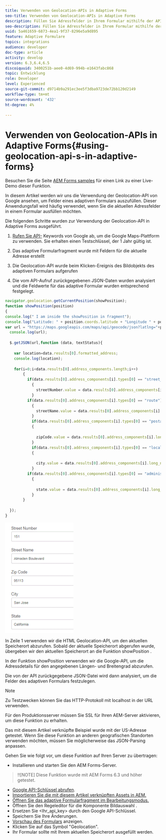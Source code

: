 ```yaml
---
title: Verwenden von Geolocation-APIs in Adaptive Forms
seo-title: Verwenden von Geolocation-APIs in Adaptive Forms
description: Füllen Sie Adressfelder in Ihrem Formular mithilfe der API für die Geolocation aus.
seo-description: Füllen Sie Adressfelder in Ihrem Formular mithilfe der API für die Geolocation aus.
uuid: 5a461659-6873-4ea1-9f37-8296e5a9d895
feature: Adaptive Formulare
topics: integrations
audience: developer
doc-type: article
activity: develop
version: 6.3,6.4,6.5
discoiquuid: 3400251b-aee0-4d69-994b-e1643fabc868
topic: Entwicklung
role: Developer
level: Experienced
source-git-commit: d9714b9a291ec3ee5f3dba9723de72bb120d2149
workflow-type: tm+mt
source-wordcount: '432'
ht-degree: 4%

---
```



# Verwenden von Geolocation-APIs in Adaptive Forms{#using-geolocation-api-s-in-adaptive-forms}

Besuchen Sie die Seite [AEM Forms samples](https://forms.enablementadobe.com/content/samples/samples.html?query=0) für einen Link zu einer Live-Demo dieser Funktion.

In diesem Artikel werden wir uns die Verwendung der Geolocation-API von Google ansehen, um Felder eines adaptiven Formulars auszufüllen. Dieser Anwendungsfall wird häufig verwendet, wenn Sie die aktuellen Adressfelder in einem Formular ausfüllen möchten.

Die folgenden Schritte wurden zur Verwendung der Geolocation-API in Adaptive Forms ausgeführt.

1. [Rufen Sie API-](https://developers.google.com/maps/documentation/javascript/get-api-key) Keywords von Google ab, um die Google Maps-Plattform zu verwenden. Sie erhalten einen Testschlüssel, der 1 Jahr gültig ist.

1. Das adaptive Formularfragment wurde mit Feldern für die aktuelle Adresse erstellt

1. Die Geolocation-API wurde beim Klicken-Ereignis des Bildobjekts des adaptiven Formulars aufgerufen

1. Die vom API-Aufruf zurückgegebenen JSON-Daten wurden analysiert und die Feldwerte für das adaptive Formular wurden entsprechend festgelegt.

```javascript
navigator.geolocation.getCurrentPosition(showPosition);
function showPosition(position) 
{
console.log(" I am inside the showPosition in fragment");
console.log("Latitude: " + position.coords.latitude + "Longitude " + position.coords.longitude);
var url = "https://maps.googleapis.com/maps/api/geocode/json?latlng="+position.coords.latitude+","+position.coords.longitude+"&key=<your_api_key>";
  console.log(url);
  
  $.getJSON(url,function (data, textStatus){
    
    var location=data.results[0].formatted_address;
    console.log(location);
    
    for(i=0;i<data.results[0].address_components.length;i++)
        {
          if(data.results[0].address_components[i].types[0] == "street_number")
            {
              streetNumber.value = data.results[0].address_components[i].long_name;
            }
          if(data.results[0].address_components[i].types[0] == "route")
            {
              streetName.value = data.results[0].address_components[i].long_name;
            }
            if(data.results[0].address_components[i].types[0] == "postal_code")
            {
              
              zipCode.value = data.results[0].address_components[i].long_name;
            }
            if(data.results[0].address_components[i].types[0] == "locality")
            {
              
              city.value = data.results[0].address_components[i].long_name;
            }
          if(data.results[0].address_components[i].types[0] == "administrative_area_level_1")
            {
              
              state.value = data.results[0].address_components[i].long_name;
            }
        }
    
  });
}
```

![Felder werden mit der geoloaction-API ausgefüllt](assets/capture-4.gif)

In Zeile 1 verwenden wir die HTML Geolocation-API, um den aktuellen Speicherort abzurufen. Sobald der aktuelle Speicherort abgerufen wurde, übergeben wir den aktuellen Speicherort an die Funktion showPosition .

In der Funktion showPosition verwenden wir die Google-API, um die Adressdetails für den angegebenen Längen- und Breitengrad abzurufen.

Die von der API zurückgegebene JSON-Datei wird dann analysiert, um die Felder des adaptiven Formulars festzulegen.

>[!NOTE]
>
>Zu Testzwecken können Sie das HTTP-Protokoll mit localhost in der URL verwenden.
>
>Für den Produktionsserver müssen Sie SSL für Ihren AEM-Server aktivieren, um diese Funktion zu erhalten.
>
>Das mit diesem Artikel verknüpfte Beispiel wurde mit der US-Adresse getestet. Wenn Sie diese Funktion an anderen geografischen Standorten verwenden möchten, müssen Sie möglicherweise das JSON-Parsing anpassen.

Gehen Sie wie folgt vor, um diese Funktion auf Ihren Server zu übertragen:

* Installieren und starten Sie den AEM Forms-Server.

>!![NOTE] Diese Funktion wurde mit AEM Forms 6.3 und höher getestet.
* [Google API-Schlüssel abrufen](https://developers.google.com/maps/documentation/javascript/get-api-key).
* [Importieren Sie die mit diesem Artikel verknüpften Assets in AEM.](assets/geolocationapi.zip)
* [Öffnen Sie das adaptive Formularfragment im Bearbeitungsmodus.](http://localhost:4502/editor.html/content/forms/af/currentaddressfragment.html)
* Öffnen Sie den Regeleditor für die Komponente Bildauswahl .
* Ersetzen Sie &lt;Ihr_api_key> durch den Google API-Schlüssel.
* Speichern Sie Ihre Änderungen.
* [Vorschau des Formulars](http://localhost:4502/content/dam/formsanddocuments/currentaddressfragment/jcr:content?wcmmode=disabled) anzeigen.
* Klicken Sie auf das Symbol &quot;Geolocation&quot;.
* Ihr Formular sollte mit Ihrem aktuellen Speicherort ausgefüllt werden.
